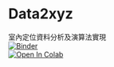 # Data2xyz
室內定位資料分析及演算法實現  
[![Binder](https://mybinder.org/badge_logo.svg)](https://mybinder.org/v2/gh/min-lab/Data2xyz/master)  
[![Open In Colab](https://colab.research.google.com/assets/colab-badge.svg)](https://colab.research.google.com/github/googlecolab/colabtools/blob/master/notebooks/colab-github-demo.ipynb)  
